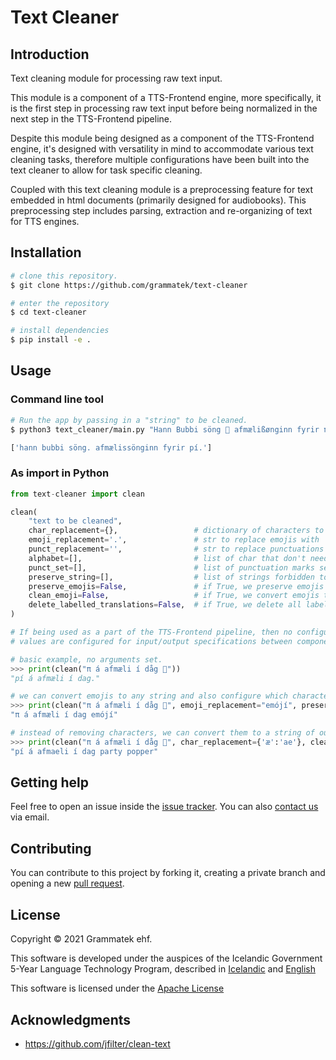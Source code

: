 # Text Cleaner 

## Introduction

Text cleaning module for processing raw text input.

This module is a component of a TTS-Frontend engine, more specifically, it is the first step in processing raw text input before being normalized in the next step in the TTS-Frontend pipeline.

Despite this module being designed as a component of the TTS-Frontend engine, it's designed with versatility in mind to accommodate various text cleaning tasks, therefore multiple configurations have been built into the text cleaner to allow for task specific cleaning.

Coupled with this text cleaning module is a preprocessing feature for text embedded in html documents (primarily designed for audiobooks). This preprocessing step includes parsing, extraction and re-organizing of text for TTS engines.

## Installation
```bash
# clone this repository.
$ git clone https://github.com/grammatek/text-cleaner

# enter the repository
$ cd text-cleaner

# install dependencies
$ pip install -e .
```
## Usage

### Command line tool
```bash
# Run the app by passing in a "string" to be cleaned. 
$ python3 text_cleaner/main.py "Hann Bubbi söng 🎤 afmælißønginn fyrir π."

['hann bubbi söng. afmælissönginn fyrir pí.']
```

### As import in Python
```python
from text-cleaner import clean

clean(
    "text to be cleaned",                  
    char_replacement={},                 # dictionary of characters to convert     
    emoji_replacement='.',               # str to replace emojis with        
    punct_replacement='',                # str to replace punctuations with
    alphabet=[],                         # list of char that don't need converting     
    punct_set=[],                        # list of punctuation marks set to preserve
    preserve_string=[],                  # list of strings forbidden to strip or convert
    preserve_emojis=False,               # if True, we preserve emojis
    clean_emoji=False,                   # if True, we convert emojis to their text description 
    delete_labelled_translations=False,  # if True, we delete all labelled translations
)

# If being used as a part of the TTS-Frontend pipeline, then no configurations should be made. All default 
# values are configured for input/output specifications between components in the TTS-Frontend pipeline.

# basic example, no arguments set.
>>> print(clean("π á afmæli í dåg 🎉"))
"pí á afmæli í dag."

# we can convert emojis to any string and also configure which characters are to be preserved.
>>> print(clean("π á afmæli í dåg 🎉", emoji_replacement="emójí", preserve_string=['π'])
"π á afmæli í dag emójí"

# instead of removing characters, we can convert them to a string of our choice. 
>>> print(clean("π á afmæli í dåg 🎉", char_replacement={'æ':'ae'}, clean_emoji=True))
"pí á afmaeli í dag party popper"

```


## Getting help

Feel free to open an issue inside the [issue tracker](https://github.com/grammatek/text-cleaner/issues). You can also [contact us](mailto:info@grammatek.com) via email.

## Contributing

You can contribute to this project by forking it, creating a private branch and opening a new [pull request](https://github.com/grammatek/text-cleaner/pulls).

## License

Copyright © 2021 Grammatek ehf.

This software is developed under the auspices of the Icelandic Government 5-Year Language Technology Program, described in
[Icelandic](https://www.stjornarradid.is/lisalib/getfile.aspx?itemid=56f6368e-54f0-11e7-941a-005056bc530c) and
[English](https://clarin.is/media/uploads/mlt-en.pdf)

This software is licensed under the [Apache License](LICENSE)

## Acknowledgments
* https://github.com/jfilter/clean-text
